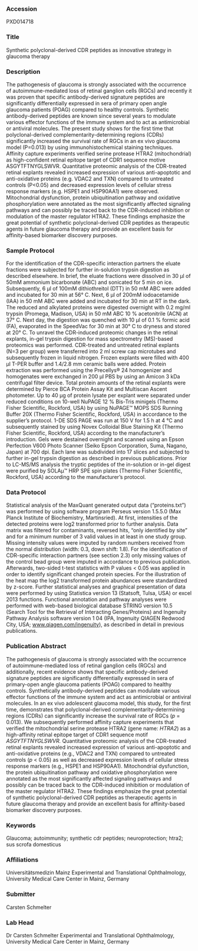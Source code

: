 ### Accession
PXD014718

### Title
Synthetic polyclonal-derived CDR peptides as innovative strategy in glaucoma therapy

### Description
The pathogenesis of glaucoma is strongly associated with the occurrence of autoimmune-mediated loss of retinal ganglion cells (RGCs) and recently it was proven that specific antibody-derived signature peptides are significantly differentially expressed in sera of primary open angle glaucoma patients (POAG) compared to healthy controls. Synthetic antibody-derived peptides are known since several years to modulate various effector functions of the immune system and to act as antimicrobial or antiviral molecules. The present study shows for the first time that polyclonal-derived complementarity-determining regions (CDRs) significantly increased the survival rate of RGCs in an ex vivo glaucoma model (P=0.013) by using immunohistochemical staining techniques. Affinity capture experiments verified serine protease HTRA2 (mitochondrial) as high-confident retinal epitope target of CDR1 sequence motive ASGYTFTNYGLSWVR. Quantitative proteomic analysis of the CDR-treated retinal explants revealed increased expression of various anti-apoptotic and anti-oxidative proteins (e.g. VDAC2 and TXN) compared to untreated controls (P<0.05) and decreased expression levels of cellular stress response markers (e.g. HSPE1 and HSP90AA1) were observed. Mitochondrial dysfunction, protein ubiquitination pathway and oxidative phosphorylation were annotated as the most significantly affected signaling pathways and can possibly be traced back to the CDR-induced inhibition or modulation of the master regulator HTRA2. These findings emphasize the great potential of synthetic polyclonal-derived CDR peptides as therapeutic agents in future glaucoma therapy and provide an excellent basis for affinity-based biomarker discovery purposes.

### Sample Protocol
For the identification of the CDR-specific interaction partners the eluate fractions were subjected for further in-solution trypsin digestion as described elsewhere. In brief, the eluate fractions were dissolved in 30 µl of 50mM ammonium bicarbonate (ABC) and sonicated for 5 min on ice. Subsequently, 6 µl of 100mM dithiothreitol (DTT) in 50 mM ABC were added and incubated for 30 min at 56° C. Next, 6 µl of 200mM iodoacetamide (IAA) in 50 mM ABC were added and incubated for 30 min at RT in the dark. The reduced and alkylated proteins were digested overnight with 0.2 mg/ml trypsin (Promega, Madison, USA) in 50 mM ABC 10 % acetonitrile (ACN) at 37° C. Next day, the digestion was quenched with 10 µl of 0.1 % formic acid (FA), evaporated in the SpeedVac for 30 min at 30° C to dryness and stored at  20° C. To unravel the CDR-induced proteomic changes in the retinal explants, in-gel trypsin digestion for mass spectrometry (MS)-based proteomics was performed. CDR-treated and untreated retinal explants (N=3 per group) were transferred into 2 ml screw cap microtubes and subsequently frozen in liquid nitrogen. Frozen explants were filled with 400 µl T-PER buffer and 1.4/2.8 mm ceramic balls were added. Protein extraction was performed using the Precellys® 24 homogenizer and homogenates were exchanged in 200 µl PBS by using an Amicon 3 kDa centrifugal filter device. Total protein amounts of the retinal explants were determined by Pierce BCA Protein Assay Kit and Multiscan Ascent photometer. Up to 40 µg of protein lysate per explant were separated under reduced conditions on 10-well NuPAGE 12 % Bis-Tris minigels (Thermo Fisher Scientific, Rockford, USA) by using NuPAGE™ MOPS SDS Running Buffer 20X (Thermo Fisher Scientific, Rockford, USA) in accordance to the supplier’s protocol. 1-DE SDS PAGE was run at 150 V for 1.5 h at 4 °C and subsequently stained by using Novex Colloidal Blue Staining Kit (Thermo Fisher Scientific, Rockford, USA) according to the manufacturer’s introduction. Gels were destained overnight and scanned using an Epson Perfection V600 Photo Scanner (Seiko Epson Corporation, Suma, Nagano, Japan) at 700 dpi. Each lane was subdivided into 17 slices and subjected to further in-gel trypsin digestion as described in previous publications. Prior to LC-MS/MS analysis the tryptic peptides of the in-solution or in-gel digest were purified by SOLAµ™ HRP SPE spin plates (Thermo Fisher Scientific, Rockford, USA) according to the manufacturer’s protocol.

### Data Protocol
Statistical analysis of the MaxQuant generated output data (“proteins.txt”) was performed by using software program Perseus version 1.5.5.0 (Max Planck Institute of Biochemistry, Martinsried). At first, intensities of the detected proteins were log2 transformed prior to further analysis. Data matrix was filtered for contaminants, reversed hits, “only identified by site” and for a minimum number of 3 valid values in at least in one study group. Missing intensity values were imputed by random numbers received from the normal distribution (width: 0.3, down shift: 1.8). For the identification of CDR-specific interaction partners (see section 2.3) only missing values of the control bead group were imputed in accordance to previous publication. Afterwards, two-sided t-test statistics with P values < 0.05 was applied in order to identify significant changed protein species. For the illustration of the heat map the log2 transformed protein abundances were standardized by z-score. Further statistical analyses and graphical presentation of data were performed by using Statistica version 13 (Statsoft, Tulsa, USA) or excel 2013 functions. Functional annotation and pathway analyses were performed with web-based biological database STRING version 10.5 (Search Tool for the Retrieval of Interacting Genes/Proteins) and Ingenuity Pathway Analysis software version 1 04 (IPA, Ingenuity QIAGEN Redwood City, USA; www.qiagen.com/ingenuity), as described in detail in previous publications.

### Publication Abstract
The pathogenesis of glaucoma is strongly associated with the occurrence of autoimmune-mediated loss of retinal ganglion cells (RGCs) and additionally, recent evidence shows that specific antibody-derived signature peptides are significantly differentially expressed in sera of primary-open angle glaucoma patients (POAG) compared to healthy controls. Synthetically antibody-derived peptides can modulate various effector functions of the immune system and act as antimicrobial or antiviral molecules. In an ex vivo adolescent glaucoma model, this study, for the first time, demonstrates that polyclonal-derived complementarity-determining regions (CDRs) can significantly increase the survival rate of RGCs (<i>p</i> = 0.013). We subsequently performed affinity capture experiments that verified the mitochondrial serine protease HTRA2 (gene name: <i>HTRA2</i>) as a high-affinity retinal epitope target of CDR1 sequence motif <i>ASGYTFTNYGLSWVR.</i> Quantitative proteomic analysis of the CDR-treated retinal explants revealed increased expression of various anti-apoptotic and anti-oxidative proteins (e.g., VDAC2 and TXN) compared to untreated controls (<i>p</i> &lt; 0.05) as well as decreased expression levels of cellular stress response markers (e.g., HSPE1 and HSP90AA1). Mitochondrial dysfunction, the protein ubiquitination pathway and oxidative phosphorylation were annotated as the most significantly affected signaling pathways and possibly can be traced back to the CDR-induced inhibition or modulation of the master regulator HTRA2. These findings emphasize the great potential of synthetic polyclonal-derived CDR peptides as therapeutic agents in future glaucoma therapy and provide an excellent basis for affinity-based biomarker discovery purposes.

### Keywords
Glaucoma; autoimmunity; synthetic cdr peptides; neuroprotection; htra2; sus scrofa domesticus

### Affiliations
Universitätsmedizin Mainz
Experimental and Translational Ophthalmology, University Medical Care Center in Mainz, Germany

### Submitter
Carsten Schmelter

### Lab Head
Dr Carsten Schmelter
Experimental and Translational Ophthalmology, University Medical Care Center in Mainz, Germany


